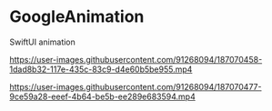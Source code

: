 # GoogleAnimation

SwiftUI animation

https://user-images.githubusercontent.com/91268094/187070458-1dad8b32-117e-435c-83c9-d4e60b5be955.mp4

https://user-images.githubusercontent.com/91268094/187070477-9ce59a28-eeef-4b64-be5b-ee289e683594.mp4



